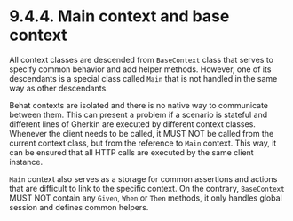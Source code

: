 # 9.4.4. Main context and base context

All context classes are descended from `BaseContext` class that serves to specify common behavior and add
helper methods. However, one of its descendants is a special class called `Main` that is not handled in
the same way as other descendants.

Behat contexts are isolated and there is no native way to communicate between them. This can present a problem 
if a scenario is stateful and different lines of Gherkin are executed by different context classes. Whenever the 
client needs to be called, it MUST NOT be called from the current context class, but from the reference to `Main`
context. This way, it can be ensured that all HTTP calls are executed by the same client instance.

`Main` context also serves as a storage for common assertions and actions that are difficult to link 
to the specific context. On the contrary, `BaseContext` MUST NOT contain any `Given`, `When` or `Then` 
methods, it only handles global session and defines common helpers.
